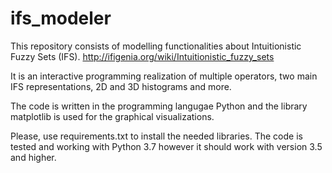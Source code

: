# ifs_modeler
This repository consists of modelling functionalities about Intuitionistic Fuzzy Sets (IFS).
http://ifigenia.org/wiki/Intuitionistic_fuzzy_sets

It is an interactive programming realization of multiple operators, two main IFS representations,
2D and 3D histograms and more.

The code is written in the programming langugae Python and the library matplotlib is used for the graphical visualizations.

Please, use requirements.txt to install the needed libraries. The code is tested and working with Python 3.7 however it should work with version 3.5 and higher.


